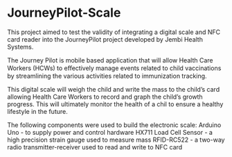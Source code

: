 # JourneyPilot-Scale
This project aimed to test the validity of integrating a digital scale and NFC card reader into the JourneyPilot project developed by Jembi Health Systems. 

The Journey Pilot is mobile based application that will allow Health Care Workers (HCWs) to eﬀectively manage events related to child vaccinations by streamlining the various activities related to immunization tracking.

This digital scale will weigh the child and write the mass to the child’s card allowing Health Care Workers to record and graph the child’s growth progress. This will ultimately monitor the health of a chil to ensure a healthy lifestyle in the future.

The following components were used to build the electronic scale:
Arduino Uno - to supply power and control hardware
HX711 Load Cell Sensor - a high precision strain gauge used to measure mass
RFID-RC522 - a two-way radio transmitter-receiver used to read and write to NFC card
